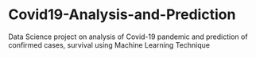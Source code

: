 # Covid19-Analysis-and-Prediction
Data Science project on analysis of Covid-19
pandemic and prediction of confirmed cases, survival
using Machine Learning Technique

